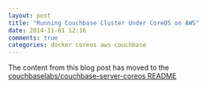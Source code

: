```yaml
---
layout: post
title: "Running Couchbase Cluster Under CoreOS on AWS"
date: 2014-11-01 12:16
comments: true
categories: docker coreos aws couchbase
---
```


The content from this blog post has moved to the [couchbaselabs/couchbase-server-coreos README](https://github.com/couchbaselabs/couchbase-server-coreos)

